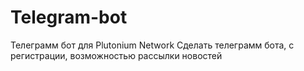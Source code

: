# Telegram-bot
Телеграмм бот для Plutonium Network
Сделать телеграмм бота, с регистрации, возможностью рассылки новостей


